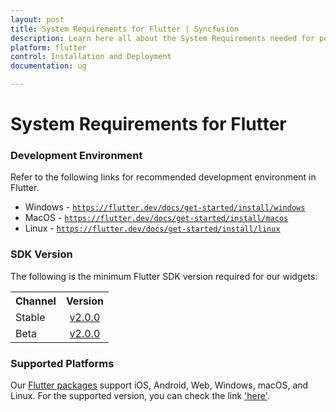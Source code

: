 ```yaml
---
layout: post
title: System Requirements for Flutter | Syncfusion
description: Learn here all about the System Requirements needed for performing Flutter installation in your system.
platform: flutter
control: Installation and Deployment
documentation: ug

---
```


# System Requirements for Flutter

### Development Environment

Refer to the following links for recommended development environment in Flutter.

* Windows - [`https://flutter.dev/docs/get-started/install/windows`](https://docs.flutter.dev/get-started/install/windows)
* MacOS - [`https://flutter.dev/docs/get-started/install/macos`](https://docs.flutter.dev/get-started/install/macos)
* Linux - [`https://flutter.dev/docs/get-started/install/linux`](https://docs.flutter.dev/get-started/install/linux)

### SDK Version

The following is the minimum Flutter SDK version required for our widgets:

<table>
    <tr>
        <th>Channel</th>
        <th>Version</th>
    </tr>
    <tr>
        <td>Stable</td>
        <td style="text-align:center">
            <a href="https://storage.googleapis.com/flutter_infra/releases/stable/windows/flutter_windows_2.0.0-stable.zip">v2.0.0</a>
        </td>
    </tr>
    <tr>
        <td>Beta</td>
        <td style="text-align:center">
            <a href="https://storage.googleapis.com/flutter_infra/releases/beta/windows/flutter_windows_2.0.0-beta.zip">v2.0.0</a>
        </td>
    </tr>
</table>

### Supported Platforms

Our [Flutter packages](https://pub.dev/publishers/syncfusion.com/packages) support iOS, Android, Web, Windows, macOS, and Linux. For the supported version, you can check the link ['here'](https://docs.flutter.dev/reference/supported-platforms#supported-platforms).

